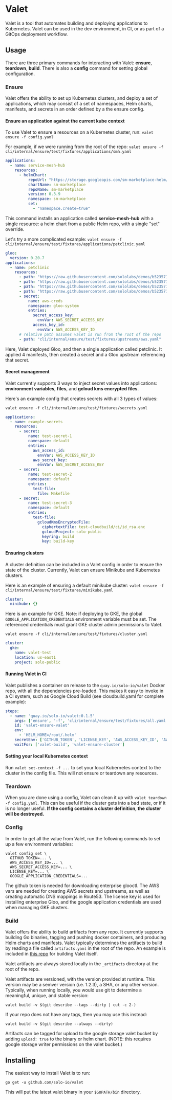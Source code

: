 # Valet

Valet is a tool that automates building and deploying applications to Kubernetes. 
Valet can be used in the dev environment, in CI, or as part of a GitOps deployment workflow. 

## Usage

There are three primary commands for interacting with Valet: **ensure**, **teardown**, **build**. 
There is also a **config** command for setting global configuration. 

### Ensure 

Valet offers the ability to set up Kubernetes clusters, and deploy a set of applications, which may 
consist of a set of namespaces, Helm charts, manifests, and secrets in an order defined by a the 
ensure config.

#### Ensure an application against the current kube context

To use Valet to ensure a resources on a Kubernetes cluster, run: `valet ensure -f config.yaml`

For example, if we were running from the root of the repo: `valet ensure -f cli/internal/ensure/test/fixtures/applications/smh.yaml`
```yaml
applications:
  - name: service-mesh-hub
    resources:
      - helmChart:
          repoUrl: "https://storage.googleapis.com/sm-marketplace-helm/"
          chartName: sm-marketplace
          repoName: sm-marketplace
          version: 0.3.9
          namespace: sm-marketplace
          set:
            - "namespace.create=true"
``` 

This command installs an application called **service-mesh-hub** with a single resource: a 
helm chart from a public Helm repo, with a single "set" override. 
 
Let's try a more complicated example: `valet ensure -f cli/internal/ensure/test/fixtures/applications/petclinic.yaml`
```yaml
gloo:
  version: 0.20.7
applications:
  - name: petclinic
    resources:
      - path: "https://raw.githubusercontent.com/sololabs/demos/b523571c66057a5591bce22ad896729f1fee662b/petclinic_demo/petclinic.yaml"
      - path: "https://raw.githubusercontent.com/sololabs/demos/b523571c66057a5591bce22ad896729f1fee662b/petclinic_demo/petclinic-vets.yaml"
      - path: "https://raw.githubusercontent.com/sololabs/demos/b523571c66057a5591bce22ad896729f1fee662b/petclinic_demo/petclinic-db.yaml"
      - path: "https://raw.githubusercontent.com/sololabs/demos/b523571c66057a5591bce22ad896729f1fee662b/petclinic_demo/petclinic-virtual-service.yaml"
      - secret:
          name: aws-creds
          namespace: gloo-system
          entries:
            secret_access_key:
              envVar: AWS_SECRET_ACCESS_KEY
            access_key_id:
              envVar: AWS_ACCESS_KEY_ID
      # relative path assumes valet is run from the root of the repo
      - path: "cli/internal/ensure/test/fixtures/upstreams/aws.yaml"
 ```
 
Here, Valet deployed Gloo, and then a single application called petclinic. It applied 4 manifests, 
then created a secret and a Gloo upstream referencing that secret. 

#### Secret management

Valet currently supports 3 ways to inject secret values into applications: **environment variables**, **files**, and **gcloud kms encrypted files**. 

Here's an example config that creates secrets with all 3 types of values:

`valet ensure -f cli/internal/ensure/test/fixtures/secrets.yaml`

```yaml
applications:
  - name: example-secrets
    resources:
      - secret:
          name: test-secret-1
          namespace: default
          entries:
            aws_access_id:
              envVar: AWS_ACCESS_KEY_ID
            aws_secret_key:
              envVar: AWS_SECRET_ACCESS_KEY
      - secret:
          name: test-secret-2
          namespace: default
          entries:
            test-file:
              file: Makefile
      - secret:
          name: test-secret-3
          namespace: default
          entries:
            test-file:
              gcloudKmsEncryptedFile:
                ciphertextFile: test-cloudbuild/ci/id_rsa.enc
                gcloudProject: solo-public
                keyring: build
                key: build-key
```

#### Ensuring clusters

A cluster definition can be included in a Valet config in order to ensure the state of the cluster. 
Currently, Valet can ensure Minikube and Kubernetes clusters. 

Here is an example of ensuring a default minikube cluster: 
`valet ensure -f cli/internal/ensure/test/fixtures/minikube.yaml`

```yaml
cluster:
  minikube: {}
```

Here is an example for GKE. Note: if deploying to GKE, the global 
`GOOGLE_APPLICATION_CREDENTIALS` environment variable must be set. The referenced credentials must 
grant GKE cluster admin permissions to Valet. 

`valet ensure -f cli/internal/ensure/test/fixtures/cluster.yaml`
```yaml
cluster:
  gke:
    name: valet-test
    location: us-east1
    project: solo-public
```

#### Running Valet in CI 

Valet publishes a container on release to the `quay.io/solo-io/valet` Docker repo, with all the dependencies
pre-loaded. This makes it easy to invoke in a CI system, such as Google Cloud Build (see cloudbuild.yaml for complete example):

```yaml
steps:
  - name: 'quay.io/solo-io/valet:0.1.5'
    args: ['ensure', '-f', 'cli/internal/ensure/test/fixtures/all.yaml', '--gke-cluster-name', 'valet-$SHORT_SHA']
    id: 'valet-ensure-valet'
    env:
      - 'HELM_HOME=/root/.helm'
    secretEnv: ['GITHUB_TOKEN', 'LICENSE_KEY', 'AWS_ACCESS_KEY_ID', 'AWS_SECRET_ACCESS_KEY']
    waitFor: ['valet-build', 'valet-ensure-cluster']
```

#### Setting your local Kubernetes context

Run `valet set-context -f ...` to set your local Kubernetes context to the cluster in the config file. This will 
not ensure or teardown any resources. 

### Teardown

When you are done using a config, Valet can clean it up with `valet teardown -f config.yaml`. 
This can be useful if the cluster gets into a bad state, or if it is no longer useful. **If the config
contains a cluster definition, the cluster will be destroyed.**

### Config

In order to get all the value from Valet, run the following commands to set up a few environment variables:

```
valet config set \
  GITHUB_TOKEN=... \
  AWS_ACCESS_KEY_ID=... \
  AWS_SECRET_ACCESS_KEY=... \
  LICENSE_KEY=... \
  GOOGLE_APPLICATION_CREDENTIALS=...
```

The github token is needed for downloading enterprise glooctl. The AWS vars are needed for creating AWS secrets and upstreams, as well as creating automatic DNS mappings in Route53. The license key is used for installing enterprise Gloo, and the google application credentials are used when managing GKE clusters.

### Build

Valet offers the ability to build artifacts from any repo. 
It currently supports building Go binaries, tagging and pushing docker containers, 
and producing Helm charts and manifests. Valet typically determines the artifacts to 
build by reading a file called `artifacts.yaml` in the root of the repo. An example 
is included in [this repo](artifacts.yaml) for building Valet itself. 

Valet artifacts are always stored locally in the `_artifacts` directory at the root of the repo. 

Valet artifacts are versioned, with the version provided at runtime. 
This version may be a semver version (i.e. 1.2.3), a SHA, or any other version. 
Typically, when running locally, you would use git to determine a meaningful, 
unique, and stable version:

`valet build -v $(git describe --tags --dirty | cut -c 2-)`

If your repo does not have any tags, then you may use this instead:

`valet build -v $(git describe --always --dirty)`

Artifacts can be tagged for upload to the google storage valet bucket 
by adding `upload: true` to the binary or helm chart. 
(NOTE: this requires google storage writer permissions on the valet bucket.) 

## Installing

The easiest way to install Valet is to run: 

`go get -u github.com/solo-io/valet`

This will put the latest valet binary in your `$GOPATH/bin` directory.   
